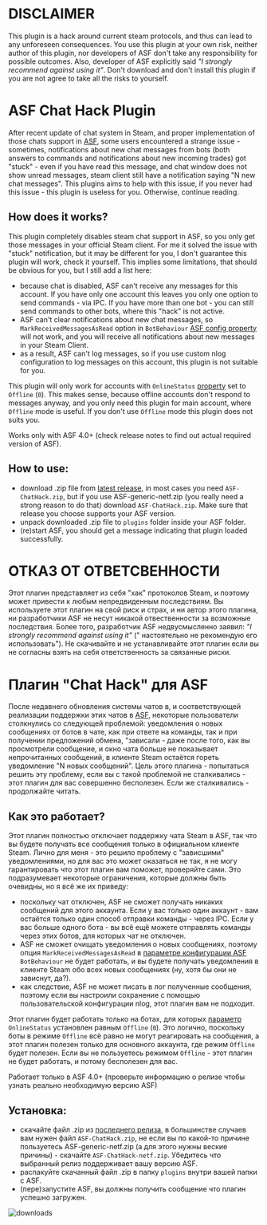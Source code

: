 # DISCLAIMER
This plugin is a hack around current steam protocols, and thus can lead to any unforeseen consequences. You use this plugin at your own risk, neither author of this plugin, nor developers of ASF don't take any responsibility for possible outcomes. Also, developer of ASF explicitly said *"I strongly recommend against using it"*. Don't download and don't install this plugin if you are not agree to take all the risks to yourself.


# ASF Chat Hack Plugin
After recent update of chat system in Steam, and proper implementation of those chats support in [ASF](https://github.com/JustArchiNET/ArchiSteamFarm/), some users encountered a strange issue - sometimes, notifications about new chat messages from bots (both answers to commands and notifications about new incoming trades) got "stuck" - even if you have read this message, and chat window does not show unread messages, steam client still have a notification saying "N new chat messages". This plugins aims to help with this issue, if you never had this issue - this plugin is useless for you. Otherwise, continue reading.

## How does it works?
This plugin completely disables steam chat support in ASF, so you only get those messages in your official Steam client. For me it solved the issue with "stuck" notification, but it may be different for you, I don't guarantee this plugin will work, check it yourself. This implies some limitations, that should be obvious for you, but I still add a list here:
- because chat is disabled, ASF can't receive any messages for this account. If you have only one account this leaves you only one option to send commands - via IPC. If you have more than one bot - you can still send commands to other bots, where this "hack" is not active.
- ASF can't clear notifications about new chat messages, so `MarkReceivedMessagesAsRead` option in `BotBehaviour` [ASF config property](https://github.com/JustArchiNET/ArchiSteamFarm/wiki/Configuration) will not work, and you will receive all notifications about new messages in your Steam Client.
- as a result, ASF can't log messages, so if you use custom nlog configuration to log messages on this account, this plugin is not suitable for you.

This plugin will only work for accounts with `OnlineStatus` [property](https://github.com/JustArchiNET/ArchiSteamFarm/wiki/Configuration) set to `Offline` (`0`). This makes sense, because offline accounts don't respond to messages anyway, and you only need this plugin for main account, where `Offline` mode is useful. If you don't use `Offline` mode this plugin does not suits you.

Works only with ASF 4.0+ (check release notes to find out actual required version of ASF).

## How to use:
- download .zip file from [latest release](https://github.com/Ryzhehvost/ASF-ChatHack/releases/latest), in most cases you need `ASF-ChatHack.zip`, but if you use ASF-generic-netf.zip (you really need a strong reason to do that) download `ASF-ChatHack.zip`. Make sure that release you choose supports your ASF version.
- unpack downloaded .zip file to `plugins` folder inside your ASF folder.
- (re)start ASF, you should get a message indicating that plugin loaded successfully. 


# ОТКАЗ ОТ ОТВЕТСВЕННОСТИ
Этот плагин представляет из себя "хак" протоколов Steam, и поэтому может привести к любым непредвиденным последствиям. Вы используете этот плагин на свой риск и страх, и ни автор этого плагина, ни разработчики ASF не несут никакой отвественности за возможные последствия. Более того, разработчик ASF недвусмысленно заявил: *"I strongly recommend against using it"* (" настоятельно не рекомендую его использовать"). Не скачивайте и не устанавливайте этот плагин если вы не согласны взять на себя ответственность за связанные риски.


# Плагин "Chat Hack" для ASF 
После недавнего обновления системы чатов в, и соответствующей реализации поддержки этих чатов в [ASF](https://github.com/JustArchiNET/ArchiSteamFarm/), некоторые пользователи столкнулись со следующей проблемой: уведомления о новых сообщениях от ботов в чате, как при ответе на команды, так и при получении предложений обмена, "зависали - даже после того, как вы просмотрели сообщение, и окно чата больше не показывает непрочитанных сообщений, в клиенте Steam остаётся гореть уведомление "N новых сообщений". Цель этого плагина - попытаться решить эту проблему, если вы с такой проблемой не сталкивались - этот плагин для вас совершенно бесполезен. Если же сталкивались - продолжайте читать.

## Как это работает?
Этот плагин полностью отключает поддержку чата Steam в ASF, так что вы будете получать все сообщения только в официальном клиенте Steam. Лично для меня - это решило проблему с "зависшими" уведомлениями, но для вас это может оказаться не так, я не могу гарантировать что этот плагин вам поможет, проверяйте сами. Это подразумевает некоторые ограничения, которые должны быть очевидны, но я всё же их приведу:
- поскольку чат отключен, ASF не сможет получать никаких сообщений для этого аккаунта. Если у вас только один аккаунт - вам остаётся только один способ отправки команды - через IPC. Если у вас больше одного бота - вы всё ещё можете отправлять команды через этих ботов, для которых чат не отключен.
- ASF не сможет очищать уведомления о новых сообщениях, поэтому опция `MarkReceivedMessagesAsRead` в [параметре конфигурации ASF](https://github.com/JustArchiNET/ArchiSteamFarm/wiki/Configuration-ru-RU) `BotBehaviour` не будет работать, и вы будете получать уведомления в клиенте Steam обо всех новых сообщениях (ну, хотя бы они не зависнут, да?).
- как следствие, ASF не может писать в лог полученные сообщения, поэтому если вы настроили сохранение с помощью пользовательской конфигурации nlog, этот плагин вам не подходит.

Этот плагин будет работать только на ботах, для которых [параметр](https://github.com/JustArchiNET/ArchiSteamFarm/wiki/Configuration) `OnlineStatus` установлен равным `Offline` (`0`). Это логично, поскольку боты в режиме `Offline` всё равно не могут реагировать на сообщения, а этот плагин полезен только для основного аккаунта, где режим `Offline` будет полезен. Если вы не пользуетесь режимом `Offline` - этот плагин не будет работать, и потому бесполезен для вас.

Работает только в ASF 4.0+ (проверьте информацию о релизе чтобы узнать реально необходимую версию ASF)

## Установка:
- скачайте файл .zip из [последнего релиза](https://github.com/Ryzhehvost/ASF-ChatHack/releases/latest), в большинстве случаев вам нужен файл `ASF-ChatHack.zip`, не если вы по какой-то причине пользуетесь ASF-generic-netf.zip (а для этого нужны веские причины) - скачайте `ASF-ChatHack-netf.zip`. Убедитесь что выбранный релиз поддерживает вашу версию ASF.
- распакуйте скачанный файл .zip в папку `plugins` внутри вашей папки с ASF.
- (пере)запустите ASF, вы должны получить сообщение что плагин успешно загружен. 

![downloads](https://img.shields.io/github/downloads/Ryzhehvost/ASF-ChatHack/total.svg?style=social)
